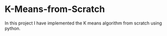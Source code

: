 # K-Means-from-Scratch
In this project I have implemented the K means algorithm from scratch using python.

